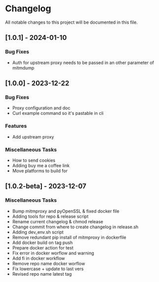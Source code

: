 # Changelog

All notable changes to this project will be documented in this file.

## [1.0.1] - 2024-01-10

### Bug Fixes

- Auth for upstream proxy needs to be passed in an other parameter of mitmdump

## [1.0.0] - 2023-12-22

### Bug Fixes

- Proxy configuration and doc
- Curl example command so it's pastable in cli

### Features

- Add upstream proxy

### Miscellaneous Tasks

- How to send cookies
- Adding buy me a coffee link
- Move platforms to build for

## [1.0.2-beta] - 2023-12-07

### Miscellaneous Tasks

- Bump mitmproxy and pyOpenSSL & fixed docker file
- Adding tools for repo & release script
- Rename current changelog & chmod release
- Change commit from where to create changelog in release.sh
- Adding dev_env.sh script
- Remove redundant pip install of mitmproxy in dockerfile
- Add docker build on tag push
- Prepare docker action for test
- Fix error in docker worflow and warning
- Add fi in docker workflow
- Remove repo name docker worflow
- Fix lowercase + update to last vers
- Revised repo name latest tag

<!-- generated by git-cliff -->
